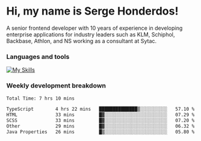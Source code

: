 # Hi, my name is Serge Honderdos!

A senior frontend developer with 10 years of experience in developing enterprise applications for industry leaders such as KLM, Schiphol, Backbase, Athlon, and NS working as a consultant at Sytac.

### Languages and tools
[![My Skills](https://skillicons.dev/icons?i=js,ts,angular,react,vue,nodejs,sqlite,postgres,mongodb,git,azure)](#)

### Weekly development breakdown
<!--START_SECTION:waka-->

```txt
Total Time: 7 hrs 10 mins

TypeScript        4 hrs 22 mins   ██████████████▒░░░░░░░░░░   57.10 %
HTML              33 mins         █▓░░░░░░░░░░░░░░░░░░░░░░░   07.29 %
SCSS              33 mins         █▓░░░░░░░░░░░░░░░░░░░░░░░   07.20 %
Other             29 mins         █▓░░░░░░░░░░░░░░░░░░░░░░░   06.32 %
Java Properties   26 mins         █▒░░░░░░░░░░░░░░░░░░░░░░░   05.80 %
```

<!--END_SECTION:waka-->
